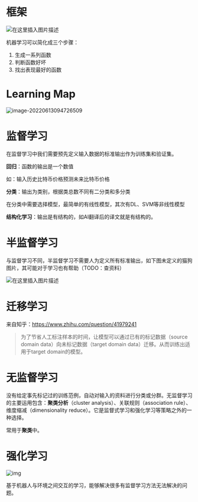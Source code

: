 # 框架
![在这里插入图片描述](https://img-blog.csdnimg.cn/0193080a7ffb42b29f374dd613beb6ee.png#pic_center)


机器学习可以简化成三个步骤：

1. 生成一系列函数
2. 判断函数好坏
3. 找出表现最好的函数

# Learning Map

![image-20220613094726509](https://pic-1257412153.cos.ap-nanjing.myqcloud.com/images/2022/11/24/0525b8bcb84ed3172c0c1219cbbc10b5-cdf129.png)

# 监督学习

在监督学习中我们需要预先定义输入数据的标准输出作为训练集和验证集。

**回归**：函数的输出是一个数值

如：输入历史比特币价格预测未来比特币价格

**分类**：输出为类别，根据类总数不同有二分类和多分类

在分类中需要选择模型，最简单的有线性模型，其次有DL、SVM等非线性模型

**结构化学习**：输出是有结构的，如AI翻译后的译文就是有结构的。





# 半监督学习

与监督学习不同，半监督学习不需要人为定义所有标准输出，如下图未定义的猫狗图片，其可能对于学习也有帮助（TODO：查资料）


![在这里插入图片描述](https://img-blog.csdnimg.cn/9ad5d36c8f01418cb5d736388489f8a0.png#pic_center)





# 迁移学习

来自知乎：https://www.zhihu.com/question/41979241

> 为了节省人工标注样本的时间，让模型可以通过已有的标记数据（source domain data）向未标记数据（target domain data）迁移。从而训练出适用于target domain的模型。



# 无监督学习

没有给定事先标记过的训练范例，自动对输入的资料进行分类或分群。无监督学习的主要运用包含：**聚类分析**（cluster analysis）、关联规则（association rule）、维度缩减（dimensionality reduce）。它是监督式学习和强化学习等策略之外的一种选择。

常用于**聚类**中。



# 强化学习

![img](https://pic-1257412153.cos.ap-nanjing.myqcloud.com/images/2022/11/24/55cbc4118fc58becde221dd90312a1e2-8c2c73.png)

基于机器人与环境之间交互的学习，能够解决很多有监督学习方法无法解决的问题。